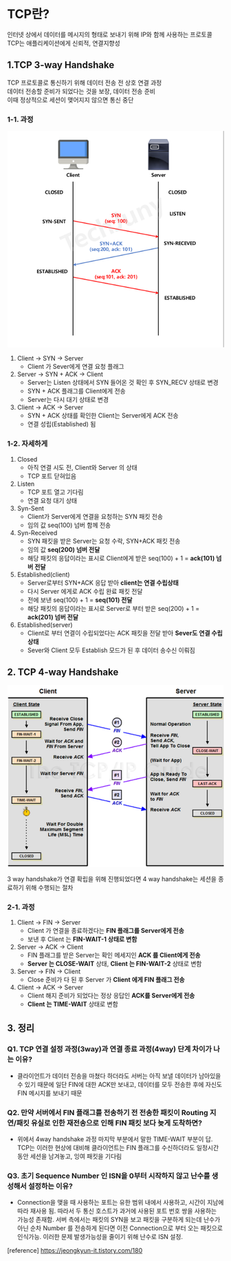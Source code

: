 # TCP란?

인터넷 상에서 데이터를 메시지의 형태로 보내기 위해 IP와 함께 사용하는 프로토콜   
TCP는 애플리케이션에게 신뢰적, 연결지향성

## 1.TCP 3-way Handshake
TCP 프로토콜로 통신하기 위해 데이터 전송 전 상호 연결 과정     
데이터 전송할 준비가 되었다는 것을 보장, 데이터 전송 준비   
이때 정상적으로 세션이 맺어지지 않으면 통신 중단

### 1-1. 과정
![img_2.png](../images/network1.png)

1. Client -> SYN -> Server
   - Client 가 Sever에게 연결 요청 플래그
2. Server -> SYN + ACK -> Client
   - Server는 Listen 상태에서 SYN 들어온 것 확인 후 SYN_RECV 상태로 변경
   - SYN + ACK 플래그를 Client에게 전송
   - Server는 다시 대기 상태로 변경
3. Client -> ACK -> Server
   - SYN + ACK 상태를 확인한 Client는 Server에게 ACK 전송
   - 연결 성립(Established) 됨

### 1-2. 자세하게

1. Closed
   - 아직 연결 시도 전, Client와 Server 의 상태
   - TCP 포트 닫혀있음
2. Listen
   - TCP 포트 열고 기다림
   - 연결 요청 대기 상태
3. Syn-Sent
   - Client가 Server에게 연결을 요청하는 SYN 패킷 전송
   - 임의 값 seq(100) 넘버 함께 전송
4. Syn-Received
   - SYN 패킷을 받은 Server는 요청 수락, SYN+ACK 패킷 전송
   - 임의 값 **seq(200) 넘버 전달**
   - 해당 패킷의 응답이라는 표시로 Client에게 받은 seq(100) + 1 = **ack(101) 넘버 전달**
5. Established(client)
   - Server로부터 SYN+ACK 응답 받아 **client는 연결 수립상태**
   - 다시 Server 에게로 ACK 수립 완료 패킷 전달
   - 전에 보낸 seq(100) + 1 = **seq(101) 전달**
   - 해당 패킷의 응답이라는 표시로 Server로 부터 받은 seq(200) + 1 = **ack(201) 넘버 전달**
6. Established(server)
   - Client로 부터 연결이 수립되었다는 ACK 패킷을 전달 받아 **Sever도 연결 수립상태**
   - Sever와 Client 모두 Establish 모드가 된 후 데이터 송수신 이뤄짐

## 2. TCP 4-way Handshake
![img.png](../images/network2.png)

3 way handshake가 연결 확립을 위해 진행되었다면 4 way handshake는 세션을 종료하기 위해 수행되는 절차

### 2-1. 과정
1. Client -> FIN -> Server
   - Client 가 연결을 종료하겠다는 **FIN 플래그를 Server에게 전송**
   - 보낸 후 Client 는 **FIN-WAIT-1 상태로 변함**
2. Server -> ACK -> Client
   - FIN 플래그를 받은 Server는 확인 메세지인 **ACK 를 Client에게 전송**
   - **Server 는 CLOSE-WAIT** 상태, **Client 는 FIN-WAIT-2** 상태로 변함
3. Server -> FIN -> Client
   - Close 준비가 다 된 후 Server 가 **Client 에게 FIN 플래그 전송**
4. Client -> ACK -> Server
   - Client 해지 준비가 되었다는 정상 응답인 **ACK를 Server에게 전송**
   - **Client 는 TIME-WAIT** 상태로 변함

## 3. 정리

### Q1. TCP 연결 설정 과정(3way)과 연결 종료 과정(4way) 단계 차이가 나는 이유?
- 클라이언트가 데이터 전송을 마쳤다 하더라도 서버는 아직 보낼 데이터가 남아있을 수 있기 때문에 일단 FIN에 대한 ACK만 보내고, 데이터를 모두 전송한 후에 자신도 FIN 메시지를 보내기 때문

### Q2. 만약 서버에서 FIN 플래그를 전송하기 전 전송한 패킷이 Routing 지연/패킷 유실로 인한 재전송으로 인해 FIN 패킷 보다 늦게 도착하면?
- 위에서 4way handshake 과정 마지막 부분에서 말한 TIME-WAIT 부분이 답. TCP는 이러한 현상에 대비해 클라이언트는 FIN 플래그를 수신하더라도 일정시간동안 세션을 남겨놓고, 잉여 패킷을 기다림

### Q3. 초기 Sequence Number 인 ISN을 0부터 시작하지 않고 난수를 생성해서 설정하는 이유?
- Connection을 맺을 때 사용하는 포트는 유한 범위 내에서 사용하고, 시간이 지남에 따라 재사용 됨. 따라서 두 통신 호스트가 과거에 사용된 포트 번호 쌍을 사용하는 가능성 존재함. 서버 측에서는 패킷의 SYN을 보고 패킷을 구분하게 되는데 난수가 아닌 순차 Number 를 전송하게 된다면 이전 Connection으로 부터 오는 패킷으로 인식가능. 이러한 문제 발생가능성을 줄이기 위해 난수로 ISN 설정.

[reference] https://jeongkyun-it.tistory.com/180